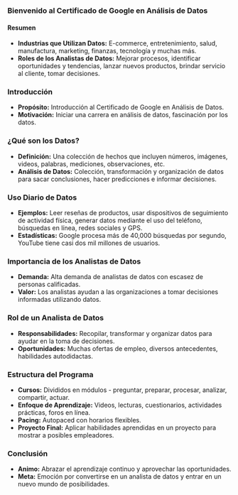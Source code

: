 ### Bienvenido al Certificado de Google en Análisis de Datos

#### Resumen
- **Industrias que Utilizan Datos:** E-commerce, entretenimiento, salud, manufactura, marketing, finanzas, tecnología y muchas más.
- **Roles de los Analistas de Datos:** Mejorar procesos, identificar oportunidades y tendencias, lanzar nuevos productos, brindar servicio al cliente, tomar decisiones.

### Introducción
- **Propósito:** Introducción al Certificado de Google en Análisis de Datos.
- **Motivación:** Iniciar una carrera en análisis de datos, fascinación por los datos.

### ¿Qué son los Datos?
- **Definición:** Una colección de hechos que incluyen números, imágenes, videos, palabras, mediciones, observaciones, etc.
- **Análisis de Datos:** Colección, transformación y organización de datos para sacar conclusiones, hacer predicciones e informar decisiones.

### Uso Diario de Datos
- **Ejemplos:** Leer reseñas de productos, usar dispositivos de seguimiento de actividad física, generar datos mediante el uso del teléfono, búsquedas en línea, redes sociales y GPS.
- **Estadísticas:** Google procesa más de 40,000 búsquedas por segundo, YouTube tiene casi dos mil millones de usuarios.

### Importancia de los Analistas de Datos
- **Demanda:** Alta demanda de analistas de datos con escasez de personas calificadas.
- **Valor:** Los analistas ayudan a las organizaciones a tomar decisiones informadas utilizando datos.

### Rol de un Analista de Datos
- **Responsabilidades:** Recopilar, transformar y organizar datos para ayudar en la toma de decisiones.
- **Oportunidades:** Muchas ofertas de empleo, diversos antecedentes, habilidades autodidactas.

### Estructura del Programa
- **Cursos:** Divididos en módulos - preguntar, preparar, procesar, analizar, compartir, actuar.
- **Enfoque de Aprendizaje:** Videos, lecturas, cuestionarios, actividades prácticas, foros en línea.
- **Pacing:** Autopaced con horarios flexibles.
- **Proyecto Final:** Aplicar habilidades aprendidas en un proyecto para mostrar a posibles empleadores.

### Conclusión
- **Animo:** Abrazar el aprendizaje continuo y aprovechar las oportunidades.
- **Meta:** Emoción por convertirse en un analista de datos y entrar en un nuevo mundo de posibilidades.
